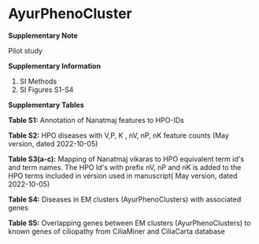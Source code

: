 # AyurPhenoCluster

**Supplementary Note**

Pilot study


**Supplementary Information**
 
  1. SI Methods
  2. SI Figures S1-S4
     

**Supplementary Tables**

**Table S1:** Annotation of Nanatmaj features to HPO-IDs

**Table S2:** HPO diseases with V,P, K , nV, nP, nK feature counts (May version, dated 2022-10-05)

**Table S3(a-c):** Mapping of Nanatmaj vikaras to HPO equivalent term id's and term names. The HPO Id's with prefix nV, nP and nK is added to the HPO terms included in version used in manuscript( May version, dated 2022-10-05) 

**Table S4:** Diseases in EM clusters (AyurPhenoClusters) with associated genes

**Table S5:** Overlapping genes between EM clusters (AyurPhenoClusters) to known genes of ciliopathy from CiliaMiner and CiliaCarta database
